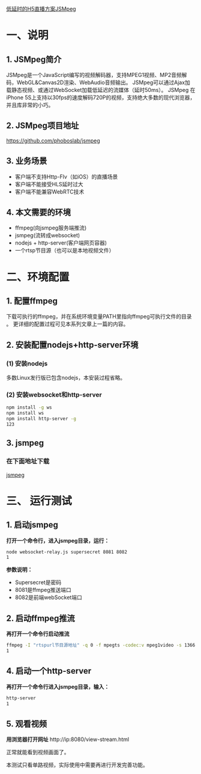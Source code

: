 [低延时的H5直播方案JSMpeg](https://blog.csdn.net/xundh/article/details/94605598)



# 一、说明

## 1. JSMpeg简介

JSMpeg是一个JavaScript编写的视频解码器，支持MPEG1视频、MP2音频解码，WebGL&Canvas2D渲染、WebAudio音频输出。
JSMpeg可以通过Ajax加载静态视频、或通过WebSocket加载低延迟的流媒体（延时50ms）。
JSMpeg 在iPhone 5S上支持以30fps的速度解码720P的视频，支持绝大多数的现代浏览器，并且库非常的小巧。

## 2. JSMpeg项目地址

https://github.com/phoboslab/jsmpeg

## 3. 业务场景

- 客户端不支持Http-Flv（如iOS）的直播场景
- 客户端不能接受HLS延时过大
- 客户端不能兼容WebRTC技术

## 4. 本文需要的环境

- ffmpeg(向jsmpeg服务端推流)
- jsmpeg(流转成websocket)
- nodejs + http-server(客户端网页容器)
- 一个rtsp节目源（也可以是本地视频文件）

# 二、环境配置

## 1. 配置ffmpeg

下载可执行的ffmpeg，并在系统环境变量PATH里指向ffmpeg可执行文件的目录 。
更详细的配置过程可见本系列文章上一篇的内容。

## 2. 安装配置nodejs+http-server环境

### (1) 安装nodejs

多数Linux发行版已包含nodejs，本安装过程省略。

### (2) 安装websocket和http-server

```bash
npm install -g ws
npm install ws
npm install http-server -g
123
```

## 3. jsmpeg

### 在下面地址下载

[jsmpeg](https://codeload.github.com/phoboslab/jsmpeg/zip/master)

# 三、 运行测试

## 1. 启动jsmpeg

**打开一个命令行，进入jsmpeg目录，运行：**

```bash
node websocket-relay.js supersecret 8081 8082
1
```

**参数说明：**

- Supersecret是密码
- 8081是ffmpeg推送端口
- 8082是前端webSocket端口

## 2. 启动ffmpeg推流

**再打开一个命令行启动推流**

```bash
ffmpeg -I "rtspurl节目源地址" -q 0 -f mpegts -codec:v mpeg1video -s 1366x768 http://127.0.0.1:8081/supersecret
1
```

## 4. 启动一个http-server

**再打开一个命令行进入jsmpeg目录，输入：**

```bash
http-server
1
```

## 5. 观看视频

**用浏览器打开网址**
http://ip:8080/view-stream.html

正常就能看到视频画面了。

本测试只看单路视频，实际使用中需要再进行开发完善功能。